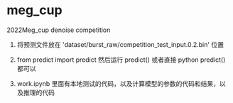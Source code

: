 # meg_cup
2022Meg_cup denoise competition
1. 将预测文件放在 'dataset/burst_raw/competition_test_input.0.2.bin' 位置
2. from predict import predict 然后运行 predict() 或者直接 python predict()都可以


3. work.ipynb 里面有本地测试的代码，以及计算模型的参数的代码和结果，以及推理的代码
